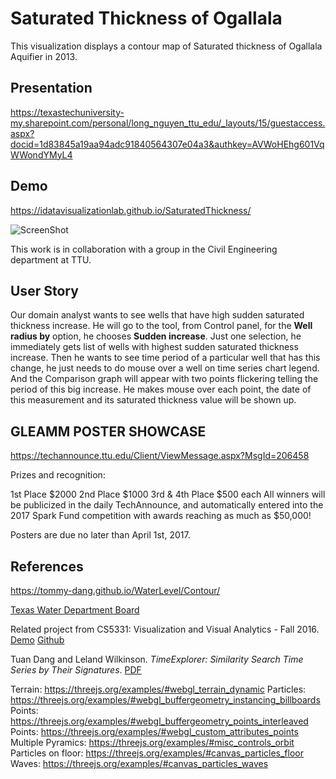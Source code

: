 # Saturated Thickness of Ogallala
This visualization displays a contour map of Saturated thickness of Ogallala Aquifier in 2013.

## Presentation
https://texastechuniversity-my.sharepoint.com/personal/long_nguyen_ttu_edu/_layouts/15/guestaccess.aspx?docid=1d83845a19aa94adc91840564307e04a3&authkey=AVWoHEhg601VqWWondYMyL4


## Demo
https://idatavisualizationlab.github.io/SaturatedThickness/


![ScreenShot](https://github.com/iDataVisualizationLab/SaturatedThickness/blob/master/figures/jsVersion.png)

This work is in collaboration with a group in the Civil Engineering department at TTU.

## User Story
Our domain analyst wants to see wells that have high sudden saturated thickness increase. He will go to the tool, from Control panel, for the **Well radius by**
option, he chooses **Sudden increase**. Just one selection, he immediately gets list of wells with highest sudden saturated thickness increase.
Then he wants to see time period of a particular well that has this change, he just needs to do mouse over a well on time series chart legend.
And the Comparison graph will appear with two points flickering telling the period of this big increase.
He makes mouse over each point, the date of this measurement and its saturated thickness value will be shown up.

## GLEAMM POSTER SHOWCASE
https://techannounce.ttu.edu/Client/ViewMessage.aspx?MsgId=206458

Prizes and recognition:

1st Place $2000 2nd Place $1000 3rd & 4th Place $500 each
All winners will be publicized in the daily TechAnnounce, and automatically entered into the 2017 Spark Fund competition with awards reaching as much as $50,000!

Posters are due no later than April 1st, 2017.

## References

https://tommy-dang.github.io/WaterLevel/Contour/

[Texas Water Department Board](http://www.twdb.texas.gov/index.asp) 

Related project from CS5331: Visualization and Visual Analytics - Fall 2016. [Demo](http://myweb.ttu.edu/jataber/unemployment/) [Github](https://github.com/jmtaber129/unemployment-visualization)

Tuan Dang and Leland Wilkinson. *TimeExplorer: Similarity Search Time Series by Their Signatures*.
[PDF](http://www.myweb.ttu.edu/tnhondan/file/TimeExplorer.pdf) 


Terrain: https://threejs.org/examples/#webgl_terrain_dynamic
Particles: https://threejs.org/examples/#webgl_buffergeometry_instancing_billboards
Points: https://threejs.org/examples/#webgl_buffergeometry_points_interleaved
Points: https://threejs.org/examples/#webgl_custom_attributes_points
Multiple Pyramics: https://threejs.org/examples/#misc_controls_orbit
Particles on floor: https://threejs.org/examples/#canvas_particles_floor
Waves: https://threejs.org/examples/#canvas_particles_waves